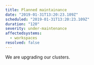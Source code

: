 ```yaml
---
title: Planned maintainance
date: "2019-01-31T13:20:23.109Z"
scheduled: "2019-01-31T13:20:23.109Z"
duration: "120"
severity: under-maintenance
affectedsystems:
  - workspaces
resolved: false
---
```


We are upgrading our clusters.

<!--- language code: en -->
